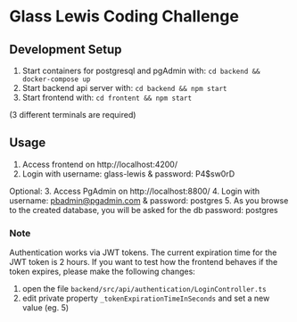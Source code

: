 # Glass Lewis Coding Challenge

## Development Setup

1. Start containers for postgresql and pgAdmin with: ```cd backend && docker-compose up```
2. Start backend api server with: ```cd backend && npm start```
3. Start frontend with: ```cd frontent && npm start```

(3 different terminals are required)

## Usage
1. Access frontend on http://localhost:4200/
2. Login with username: glass-lewis & password: P4$sw0rD

Optional:
3. Access PgAdmin on http://localhost:8800/
4. Login with username: pbadmin@pgadmin.com & password: postgres
5. As you browse to the created database, you will be asked for the db password: postgres

### Note
Authentication works via JWT tokens. The current expiration time for the JWT token is 2 hours.
If you want to test how the frontend behaves if the token expires, please make the following changes:
1. open the file ```backend/src/api/authentication/LoginController.ts```
2. edit private property ```_tokenExpirationTimeInSeconds``` and set a new value (eg. 5)
